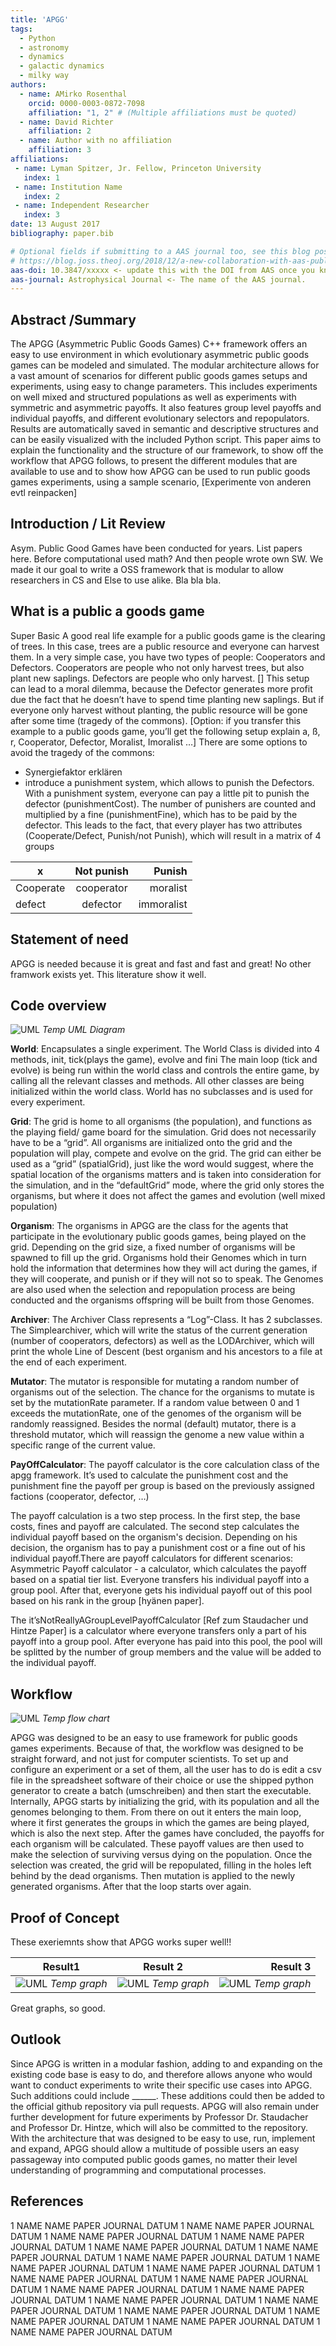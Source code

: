 ```yaml
---
title: 'APGG'
tags:
  - Python
  - astronomy
  - dynamics
  - galactic dynamics
  - milky way
authors:
  - name: AMirko Rosenthal
    orcid: 0000-0003-0872-7098
    affiliation: "1, 2" # (Multiple affiliations must be quoted)
  - name: David Richter
    affiliation: 2
  - name: Author with no affiliation
    affiliation: 3
affiliations:
 - name: Lyman Spitzer, Jr. Fellow, Princeton University
   index: 1
 - name: Institution Name
   index: 2
 - name: Independent Researcher
   index: 3
date: 13 August 2017
bibliography: paper.bib

# Optional fields if submitting to a AAS journal too, see this blog post:
# https://blog.joss.theoj.org/2018/12/a-new-collaboration-with-aas-publishing
aas-doi: 10.3847/xxxxx <- update this with the DOI from AAS once you know it.
aas-journal: Astrophysical Journal <- The name of the AAS journal.
---
```


## Abstract /Summary
The APGG (Asymmetric Public Goods Games) C++ framework offers an easy to use environment in which evolutionary asymmetric public goods games can be modeled and simulated. The modular architecture allows for a vast amount of scenarios for different public goods games setups and experiments, using easy to change parameters. This includes experiments on well mixed and structured populations as well as experiments with symmetric and asymmetric payoffs. It also features group level payoffs and individual payoffs, and different evolutionary selectors and repopulators.
Results are automatically saved in semantic and descriptive structures and can be easily visualized with the included Python script.
This paper aims to explain the functionality and the structure of our framework, to show off the workflow that APGG follows, to present the different modules that are available to use and to show how APGG can be used to run public goods games experiments, using a sample scenario, 
[Experimente von anderen evtl reinpacken]

## Introduction  / Lit Review
Asym. Public Good Games have been conducted for years. List papers here. Before computational used math? And then people wrote own SW. We made it our goal to write a OSS framework that is modular to allow researchers in CS and Else to use alike. Bla bla bla. 
## What is a public a goods game 
Super Basic
A good real life example for a public goods game is the clearing of trees. In this case, trees are a public resource and everyone can harvest them. In a very simple case, you have two types of people: Cooperators and Defectors. Cooperators are people who not only harvest trees, but also plant new saplings. Defectors are people who only harvest. [] This setup can lead to a moral dilemma, because the Defector generates more profit due the fact that he doesn’t have to spend time planting new saplings. But if everyone only harvest without planting, the public resource will be gone after some time (tragedy of the commons). [Option: if you transfer this example to a public goods game, you’ll get the following setup explain a, ß, r, Cooperator, Defector, Moralist, Imoralist …]
There are some options to avoid the tragedy of the commons:
- Synergiefaktor erklären
- introduce a punishment system, which allows to punish the Defectors. With a punishment system, everyone can pay a little pit to punish the defector (punishmentCost). The number of punishers are counted and multiplied by a fine (punishmentFine), which has to be paid by the defector. This leads to the fact, that every player has two attributes (Cooperate/Defect, Punish/not Punish), which will result in a matrix of 4 groups

| x        | Not punish           | Punish  |
| ------------- |:-------------:| -----:|
| Cooperate      | cooperator | moralist |
| defect      | defector      |   immoralist |

## Statement of need

APGG is needed because it is great and fast and fast and great!
No other framwork exists yet. 
This literature show it well.

## Code overview

![UML](img/uml.png)
*Temp UML Diagram*

**World**: Encapsulates a single experiment. The World Class is divided into 4 methods, init, tick(plays the game), evolve and fini The main loop (tick and evolve) is being run within the world class and controls the entire game, by calling all the relevant classes and methods. All other classes are being initialized within the world class. World has no subclasses and is used for every experiment. 

**Grid**: The grid is home to all organisms (the population), and functions as the playing field/ game board for the simulation. Grid does not necessarily have to be a “grid”. All organisms are initialized onto the grid and the population will play, compete and evolve on the grid.
	The grid can either be used as a “grid” (spatialGrid), just like the word would suggest, where the spatial location of the organisms matters and is taken into consideration for the simulation, and in the “defaultGrid” mode, where the grid only stores the organisms, but where it does not affect the games and evolution (well mixed population)

**Organism**: The organisms in APGG are the class for the agents that participate in the evolutionary public goods games, being played on the grid. Depending on the grid size, a fixed number of organisms will be spawned to fill up the grid. Organisms hold their Genomes which in turn hold the information that determines how they will act during the games, if they will cooperate, and punish or if they will not so to speak. The Genomes are also used when the selection and repopulation process are being conducted and the organisms offspring will be built from those Genomes.

**Archiver**: The Archiver Class represents a “Log”-Class. It has 2 subclasses. The Simplearchiver, which will write the status of the current generation (number of cooperators, defectors) as well as the LODArchiver, which will print the whole Line of Descent (best organism and his ancestors to a file at the end of each experiment. 

**Mutator**: The mutator is responsible for mutating a random number of organisms out of the selection. The chance for the organisms to mutate is set by the mutationRate parameter. If a random value between 0 and 1 exceeds the mutationRate, one of the genomes of the organism will be randomly reassigned. Besides the normal (default) mutator, there is a threshold mutator, which will reassign the genome a new value within a specific range of the current value.

**PayOffCalculator**: The payoff calculator is the core calculation class of the apgg framework.
 It’s used to calculate the punishment cost and the punishment fine the payoff per group is based on the previously assigned factions (cooperator, defector, …) 

The payoff calculation is a two step process. In the first step, the base costs, fines and payoff are calculated. The second step calculates the individual payoff based on the organism's decision. Depending on his decision, the organism has to pay a punishment cost or a fine out of his individual payoff.There are payoff calculators for different scenarios: Asymmetric Payoff calculator - a calculator, which calculates the payoff based on a spatial tier list. Everyone transfers his individual payoff into a group pool. After that, everyone gets his individual payoff out of this pool based on his rank in the group [hyänen paper].

 The it’sNotReallyAGroupLevelPayoffCalculator [Ref zum Staudacher und Hintze Paper] is a calculator where everyone transfers only a part of his payoff into a group pool. After everyone has paid into this pool, the pool will be splitted by the number of group members and the value will be added to the individual payoff.

## Workflow

![UML](img/work.png)
*Temp flow chart*

APGG was designed to be an easy to use framework for public goods games experiments. Because of that, the workflow was designed to be straight forward, and not just for computer scientists. To set up and configure an experiment or a set of them, all the user has to do is edit a csv file in the spreadsheet software of their choice or use the shipped python generator to create a batch (umschreiben) and then start the executable. 
Internally, APGG starts by initializing the grid, with its population and all the genomes belonging to them. From there on out it enters the main loop, where it first generates the groups in which the games are being played, which is also the next step. After the games have concluded, the payoffs for each organism will be calculated. These payoff values are then used to make the selection of surviving versus dying on the population. Once the selection was created, the grid will be repopulated, filling in the holes left behind by the dead organisms. Then mutation is applied to the newly generated organisms. After that the loop starts over again.

## Proof of Concept

These exeriemnts show that APGG works super well!!








| Result1       | Result 2           | Result 3  |
| ------------- |:-------------:| -----:|
|  ![UML](img/result1.png) *Temp graph*      |  ![UML](img/result2.png) *Temp graph* |  ![UML](img/result3.png) *Temp graph* |

Great graphs, so good.

## Outlook
Since APGG is written in a modular fashion, adding to and expanding on the existing code base is easy to do, and therefore allows anyone who would want to conduct experiments to write their specific use cases into APGG. Such additions could include ______. These additions could then be added to the official github repository via pull requests. APGG will also remain under further development for future experiments by Professor Dr. Staudacher and Professor Dr. Hintze, which will also be committed to the repository. 
With the architecture that was designed to be easy to use, run, implement and expand, APGG should allow a multitude of possible users an easy passageway into computed public goods games, no matter their level understanding of programming and computational processes. 

## References

1 NAME NAME PAPER JOURNAL DATUM
1 NAME NAME PAPER JOURNAL DATUM
1 NAME NAME PAPER JOURNAL DATUM
1 NAME NAME PAPER JOURNAL DATUM
1 NAME NAME PAPER JOURNAL DATUM
1 NAME NAME PAPER JOURNAL DATUM
1 NAME NAME PAPER JOURNAL DATUM
1 NAME NAME PAPER JOURNAL DATUM
1 NAME NAME PAPER JOURNAL DATUM
1 NAME NAME PAPER JOURNAL DATUM
1 NAME NAME PAPER JOURNAL DATUM
1 NAME NAME PAPER JOURNAL DATUM
1 NAME NAME PAPER JOURNAL DATUM
1 NAME NAME PAPER JOURNAL DATUM
1 NAME NAME PAPER JOURNAL DATUM
1 NAME NAME PAPER JOURNAL DATUM
1 NAME NAME PAPER JOURNAL DATUM
1 NAME NAME PAPER JOURNAL DATUM
1 NAME NAME PAPER JOURNAL DATUM
